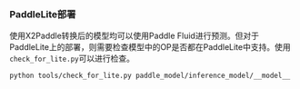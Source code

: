 ### PaddleLite部署
使用X2Paddle转换后的模型均可以使用Paddle Fluid进行预测。但对于PaddleLite上的部署，则需要检查模型中的OP是否都在PaddleLite中支持。使用`check_for_lite.py`可以进行检查。

```
python tools/check_for_lite.py paddle_model/inference_model/__model__
```
